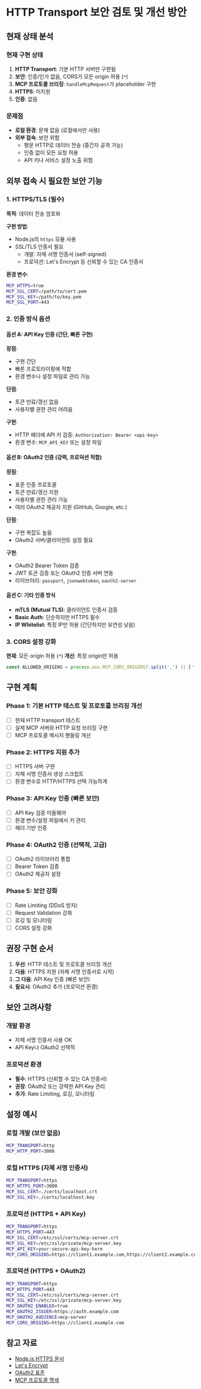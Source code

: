 # HTTP Transport 보안 검토 및 개선 방안

## 현재 상태 분석

### 현재 구현 상태
1. **HTTP Transport**: 기본 HTTP 서버만 구현됨
2. **보안**: 인증/인가 없음, CORS가 모든 origin 허용 (`*`)
3. **MCP 프로토콜 브리징**: `handleMcpRequest`가 placeholder 구현
4. **HTTPS**: 미지원
5. **인증**: 없음

### 문제점
- **로컬 환경**: 문제 없음 (로컬에서만 사용)
- **외부 접속**: 보안 위험
  - 평문 HTTP로 데이터 전송 (중간자 공격 가능)
  - 인증 없이 모든 요청 허용
  - API 키나 서비스 설정 노출 위험

## 외부 접속 시 필요한 보안 기능

### 1. HTTPS/TLS (필수)
**목적**: 데이터 전송 암호화

**구현 방법**:
- Node.js의 `https` 모듈 사용
- SSL/TLS 인증서 필요
  - 개발: 자체 서명 인증서 (self-signed)
  - 프로덕션: Let's Encrypt 등 신뢰할 수 있는 CA 인증서

**환경 변수**:
```bash
MCP_HTTPS=true
MCP_SSL_CERT=/path/to/cert.pem
MCP_SSL_KEY=/path/to/key.pem
MCP_SSL_PORT=443
```

### 2. 인증 방식 옵션

#### 옵션 A: API Key 인증 (간단, 빠른 구현)
**장점**:
- 구현 간단
- 빠른 프로토타이핑에 적합
- 환경 변수나 설정 파일로 관리 가능

**단점**:
- 토큰 만료/갱신 없음
- 사용자별 권한 관리 어려움

**구현**:
- HTTP 헤더에 API 키 검증: `Authorization: Bearer <api-key>`
- 환경 변수: `MCP_API_KEY` 또는 설정 파일

#### 옵션 B: OAuth2 인증 (강력, 프로덕션 적합)
**장점**:
- 표준 인증 프로토콜
- 토큰 만료/갱신 지원
- 사용자별 권한 관리 가능
- 여러 OAuth2 제공자 지원 (GitHub, Google, etc.)

**단점**:
- 구현 복잡도 높음
- OAuth2 서버/클라이언트 설정 필요

**구현**:
- OAuth2 Bearer Token 검증
- JWT 토큰 검증 또는 OAuth2 인증 서버 연동
- 라이브러리: `passport`, `jsonwebtoken`, `oauth2-server`

#### 옵션 C: 기타 인증 방식
- **mTLS (Mutual TLS)**: 클라이언트 인증서 검증
- **Basic Auth**: 단순하지만 HTTPS 필수
- **IP Whitelist**: 특정 IP만 허용 (간단하지만 유연성 낮음)

### 3. CORS 설정 강화
**현재**: 모든 origin 허용 (`*`)
**개선**: 특정 origin만 허용

```typescript
const ALLOWED_ORIGINS = process.env.MCP_CORS_ORIGINS?.split(',') || ['*'];
```

## 구현 계획

### Phase 1: 기본 HTTP 테스트 및 프로토콜 브리징 개선
- [ ] 현재 HTTP transport 테스트
- [ ] 실제 MCP 서버와 HTTP 요청 브리징 구현
- [ ] MCP 프로토콜 메시지 핸들링 개선

### Phase 2: HTTPS 지원 추가
- [ ] HTTPS 서버 구현
- [ ] 자체 서명 인증서 생성 스크립트
- [ ] 환경 변수로 HTTP/HTTPS 선택 가능하게

### Phase 3: API Key 인증 (빠른 보안)
- [ ] API Key 검증 미들웨어
- [ ] 환경 변수/설정 파일에서 키 관리
- [ ] 헤더 기반 인증

### Phase 4: OAuth2 인증 (선택적, 고급)
- [ ] OAuth2 라이브러리 통합
- [ ] Bearer Token 검증
- [ ] OAuth2 제공자 설정

### Phase 5: 보안 강화
- [ ] Rate Limiting (DDoS 방지)
- [ ] Request Validation 강화
- [ ] 로깅 및 모니터링
- [ ] CORS 설정 강화

## 권장 구현 순서

1. **우선**: HTTP 테스트 및 프로토콜 브리징 개선
2. **다음**: HTTPS 지원 (자체 서명 인증서로 시작)
3. **그 다음**: API Key 인증 (빠른 보안)
4. **필요시**: OAuth2 추가 (프로덕션 환경)

## 보안 고려사항

### 개발 환경
- 자체 서명 인증서 사용 OK
- API Key나 OAuth2 선택적

### 프로덕션 환경
- **필수**: HTTPS (신뢰할 수 있는 CA 인증서)
- **권장**: OAuth2 또는 강력한 API Key 관리
- **추가**: Rate Limiting, 로깅, 모니터링

## 설정 예시

### 로컬 개발 (보안 없음)
```bash
MCP_TRANSPORT=http
MCP_HTTP_PORT=3000
```

### 로컬 HTTPS (자체 서명 인증서)
```bash
MCP_TRANSPORT=https
MCP_HTTPS_PORT=3000
MCP_SSL_CERT=./certs/localhost.crt
MCP_SSL_KEY=./certs/localhost.key
```

### 프로덕션 (HTTPS + API Key)
```bash
MCP_TRANSPORT=https
MCP_HTTPS_PORT=443
MCP_SSL_CERT=/etc/ssl/certs/mcp-server.crt
MCP_SSL_KEY=/etc/ssl/private/mcp-server.key
MCP_API_KEY=your-secure-api-key-here
MCP_CORS_ORIGINS=https://client1.example.com,https://client2.example.com
```

### 프로덕션 (HTTPS + OAuth2)
```bash
MCP_TRANSPORT=https
MCP_HTTPS_PORT=443
MCP_SSL_CERT=/etc/ssl/certs/mcp-server.crt
MCP_SSL_KEY=/etc/ssl/private/mcp-server.key
MCP_OAUTH2_ENABLED=true
MCP_OAUTH2_ISSUER=https://auth.example.com
MCP_OAUTH2_AUDIENCE=mcp-server
MCP_CORS_ORIGINS=https://client1.example.com
```

## 참고 자료

- [Node.js HTTPS 문서](https://nodejs.org/api/https.html)
- [Let's Encrypt](https://letsencrypt.org/)
- [OAuth2 표준](https://oauth.net/2/)
- [MCP 프로토콜 명세](https://modelcontextprotocol.io/)

